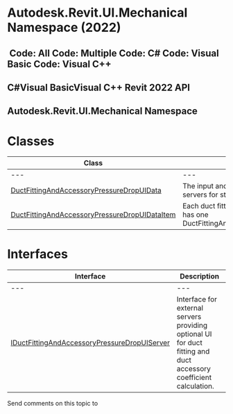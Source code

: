 # Autodesk.Revit.UI.Mechanical Namespace (2022)

﻿
 Code: All Code: Multiple Code: C# Code: Visual Basic Code: Visual C++   
---  
C#Visual BasicVisual C++
Revit 2022 API  
---  
Autodesk.Revit.UI.Mechanical Namespace  
---  
# Classes
| Class | Description |
| --- | --- |
| --- | --- | --- |
| [DuctFittingAndAccessoryPressureDropUIData](7cfa05c3-a2b8-5bb9-bec3-5a0c61f0ca27.md "DuctFittingAndAccessoryPressureDropUIData Class") | The input and output data used by external UI servers for storing UI settings. |
| [DuctFittingAndAccessoryPressureDropUIDataItem](21430cd5-52d1-fcae-d793-43fcef03dfdc.md "DuctFittingAndAccessoryPressureDropUIDataItem Class") | Each duct fitting or duct accessory FamilyInstance has one DuctFittingAndAccessoryPressureDropUIDataItem. |

# Interfaces
| Interface | Description |
| --- | --- |
| --- | --- | --- |
| [IDuctFittingAndAccessoryPressureDropUIServer](502b969b-0b78-4b9b-b396-ae4e6a31a091.md "IDuctFittingAndAccessoryPressureDropUIServer Interface") | Interface for external servers providing optional UI for duct fitting and duct accessory coefficient calculation. |

Send comments on this topic to 